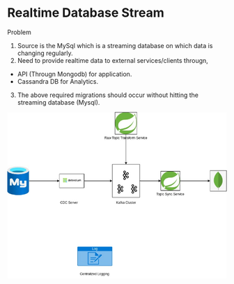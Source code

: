 # Realtime Database Stream
Problem
1. Source is the MySql which is a streaming database on which data is changing regularly.
2. Need to provide realtime data to external services/clients througn,
  - API (Througn Mongodb) for application.
  - Cassandra DB for Analytics.
3. The above required migrations should occur without hitting the streaming database (Mysql).

  
![Alt text](system-diagram.jpg)
